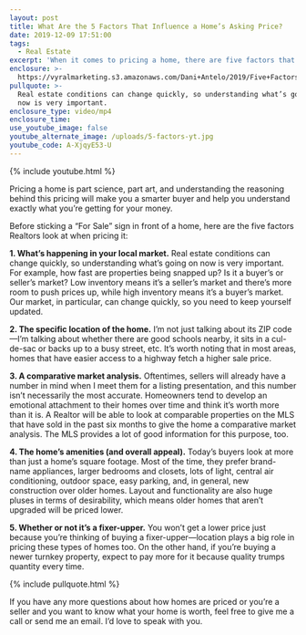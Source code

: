 ```yaml
---
layout: post
title: What Are the 5 Factors That Influence a Home’s Asking Price?
date: 2019-12-09 17:51:00
tags:
  - Real Estate
excerpt: 'When it comes to pricing a home, there are five factors that Realtors weigh.'
enclosure: >-
  https://vyralmarketing.s3.amazonaws.com/Dani+Antelo/2019/Five+Factors+that+Influence+a+Home's+Value.mp4
pullquote: >-
  Real estate conditions can change quickly, so understanding what’s going on
  now is very important.
enclosure_type: video/mp4
enclosure_time:
use_youtube_image: false
youtube_alternate_image: /uploads/5-factors-yt.jpg
youtube_code: A-XjqyE53-U
---
```


{% include youtube.html %}

Pricing a home is part science, part art, and understanding the reasoning behind this pricing will make you a smarter buyer and help you understand exactly what you’re getting for your money.&nbsp;

Before sticking a “For Sale” sign in front of a home, here are the five factors Realtors look at when pricing it:

**1\. What’s happening in your local market.** Real estate conditions can change quickly, so understanding what’s going on now is very important. For example, how fast are properties being snapped up? Is it a buyer’s or seller’s market? Low inventory means it’s a seller’s market and there’s more room to push prices up, while high inventory means it’s a buyer’s market. Our market, in particular, can change quickly, so you need to keep yourself updated.&nbsp;

**2\. The specific location of the home.** I’m not just talking about its ZIP code—I’m talking about whether there are good schools nearby, it sits in a cul-de-sac or backs up to a busy street, etc. It’s worth noting that in most areas, homes that have easier access to a highway fetch a higher sale price. &nbsp;

**3\. A comparative market analysis.** Oftentimes, sellers will already have a number in mind when I meet them for a listing presentation, and this number isn’t necessarily the most accurate. Homeowners tend to develop an emotional attachment to their homes over time and think it’s worth more than it is. A Realtor will be able to look at comparable properties on the MLS that have sold in the past six months to give the home a comparative market analysis. The MLS provides a lot of good information for this purpose, too.&nbsp;

**4\. The home’s amenities (and overall appeal).** Today’s buyers look at more than just a home’s square footage. Most of the time, they prefer brand-name appliances, larger bedrooms and closets, lots of light, central air conditioning, outdoor space, easy parking, and, in general, new construction over older homes. Layout and functionality are also huge pluses in terms of desirability, which means older homes that aren’t upgraded will be priced lower.&nbsp;

**5\. Whether or not it’s a fixer-upper.** You won’t get a lower price just because you’re thinking of buying a fixer-upper—location plays a big role in pricing these types of homes too. On the other hand, if you’re buying a newer turnkey property, expect to pay more for it because quality trumps quantity every time.&nbsp;

{% include pullquote.html %}

If you have any more questions about how homes are priced or you’re a seller and you want to know what your home is worth, feel free to give me a call or send me an email. I’d love to speak with you.&nbsp;<br>&nbsp;

&nbsp;